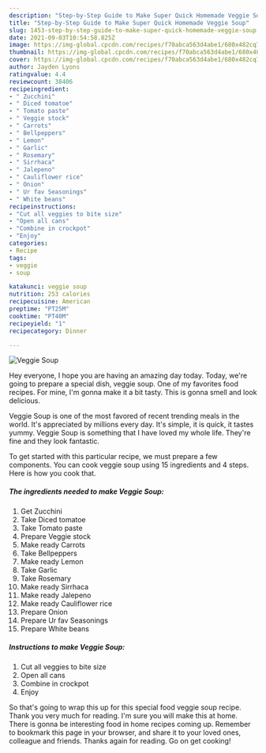 ```yaml
---
description: "Step-by-Step Guide to Make Super Quick Homemade Veggie Soup"
title: "Step-by-Step Guide to Make Super Quick Homemade Veggie Soup"
slug: 1453-step-by-step-guide-to-make-super-quick-homemade-veggie-soup
date: 2021-09-03T10:54:58.825Z
image: https://img-global.cpcdn.com/recipes/f70abca563d4abe1/680x482cq70/veggie-soup-recipe-main-photo.jpg
thumbnail: https://img-global.cpcdn.com/recipes/f70abca563d4abe1/680x482cq70/veggie-soup-recipe-main-photo.jpg
cover: https://img-global.cpcdn.com/recipes/f70abca563d4abe1/680x482cq70/veggie-soup-recipe-main-photo.jpg
author: Jayden Lyons
ratingvalue: 4.4
reviewcount: 38406
recipeingredient:
- " Zucchini"
- " Diced tomatoe"
- " Tomato paste"
- " Veggie stock"
- " Carrots"
- " Bellpeppers"
- " Lemon"
- " Garlic"
- " Rosemary"
- " Sirrhaca"
- " Jalepeno"
- " Cauliflower rice"
- " Onion"
- " Ur fav Seasonings"
- " White beans"
recipeinstructions:
- "Cut all veggies to bite size"
- "Open all cans"
- "Combine in crockpot"
- "Enjoy"
categories:
- Recipe
tags:
- veggie
- soup

katakunci: veggie soup 
nutrition: 253 calories
recipecuisine: American
preptime: "PT25M"
cooktime: "PT40M"
recipeyield: "1"
recipecategory: Dinner

---
```



![Veggie Soup](https://img-global.cpcdn.com/recipes/f70abca563d4abe1/680x482cq70/veggie-soup-recipe-main-photo.jpg)

Hey everyone, I hope you are having an amazing day today. Today, we're going to prepare a special dish, veggie soup. One of my favorites food recipes. For mine, I'm gonna make it a bit tasty. This is gonna smell and look delicious.



Veggie Soup is one of the most favored of recent trending meals in the world. It's appreciated by millions every day. It's simple, it is quick, it tastes yummy. Veggie Soup is something that I have loved my whole life. They're fine and they look fantastic.


To get started with this particular recipe, we must prepare a few components. You can cook veggie soup using 15 ingredients and 4 steps. Here is how you cook that.

<!--inarticleads1-->

##### The ingredients needed to make Veggie Soup:

1. Get  Zucchini
1. Take  Diced tomatoe
1. Take  Tomato paste
1. Prepare  Veggie stock
1. Make ready  Carrots
1. Take  Bellpeppers
1. Make ready  Lemon
1. Take  Garlic
1. Take  Rosemary
1. Make ready  Sirrhaca
1. Make ready  Jalepeno
1. Make ready  Cauliflower rice
1. Prepare  Onion
1. Prepare  Ur fav Seasonings
1. Prepare  White beans




<!--inarticleads2-->

##### Instructions to make Veggie Soup:

1. Cut all veggies to bite size
1. Open all cans
1. Combine in crockpot
1. Enjoy




So that's going to wrap this up for this special food veggie soup recipe. Thank you very much for reading. I'm sure you will make this at home. There is gonna be interesting food in home recipes coming up. Remember to bookmark this page in your browser, and share it to your loved ones, colleague and friends. Thanks again for reading. Go on get cooking!
